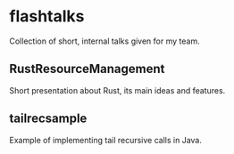 # flashtalks
Collection of short, internal talks given for my team.

## RustResourceManagement
Short presentation about Rust, its main ideas and features.

## tailrecsample
Example of implementing tail recursive calls in Java.
